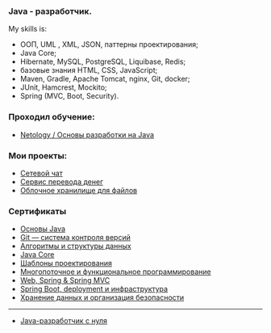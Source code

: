 ### Java - разработчик.

My skills is:
* ООП, UML , XML, JSON, паттерны проектирования;
* Java Core;
* Hibernate, MySQL, PostgreSQL, Liquibase, Redis;
* базовые знания HTML, CSS, JavaScript;
* Maven, Gradle, Apache Tomcat, nginx, Git, docker;
* JUnit, Hamcrest, Mockito;
* Spring (MVC, Boot, Security).

### Проходил обучение:

- [Netology / Основы разработки на Java](https://github.com/andmosc/andmosc/blob/main/netology_homeworks/README.md)

### Мои проекты:

- [Сетевой чат](https://github.com/andmosc/network_chat.git)
- [Сервис перевода денег](https://github.com/andmosc/TransferMoneyServices)
- [Облочное хранилище для файлов](https://github.com/andmosc/Cloud-Service)

### Сертификаты

- [Основы Java](./certificates_Netology/certificate.pdf)
- [Git — система контроля версий](./certificates_Netology/certificate-1.pdf)
- [Алгоритмы и структуры данных](./certificates_Netology/certificate-2.pdf)
- [Java Core](./certificates_Netology/certificate-3.pdf)
- [Шаблоны проектирования](./certificates_Netology/certificate-4.pdf)
- [Многопоточное и функциональное программирование](./certificates_Netology/certificate-5.pdf)
- [Web, Spring & Spring MVC](./certificates_Netology/certificate-6.pdf)
- [Spring Boot, deployment и инфраструктура](./certificates_Netology/certificate-7.pdf)
- [Хранение данных и организация безопасности](./certificates_Netology/certificate-8.pdf)
---
- [Java-разработчик с нуля](./certificates_Netology/certificate-9.pdf)
